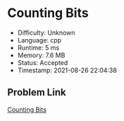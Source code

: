 # Counting Bits

- Difficulty: Unknown
- Language: cpp
- Runtime: 5 ms
- Memory: 7.6 MB
- Status: Accepted
- Timestamp: 2021-08-26 22:04:38

## Problem Link
[Counting Bits](https://leetcode.com/problems/counting-bits)


